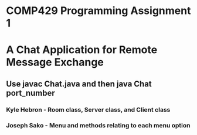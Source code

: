 # COMP429 Programming Assignment 1 
 
# A Chat Application for Remote Message Exchange 

## Use javac Chat.java and then java Chat port_number

### Kyle Hebron - Room class, Server class, and Client class

### Joseph Sako - Menu and methods relating to each menu option
